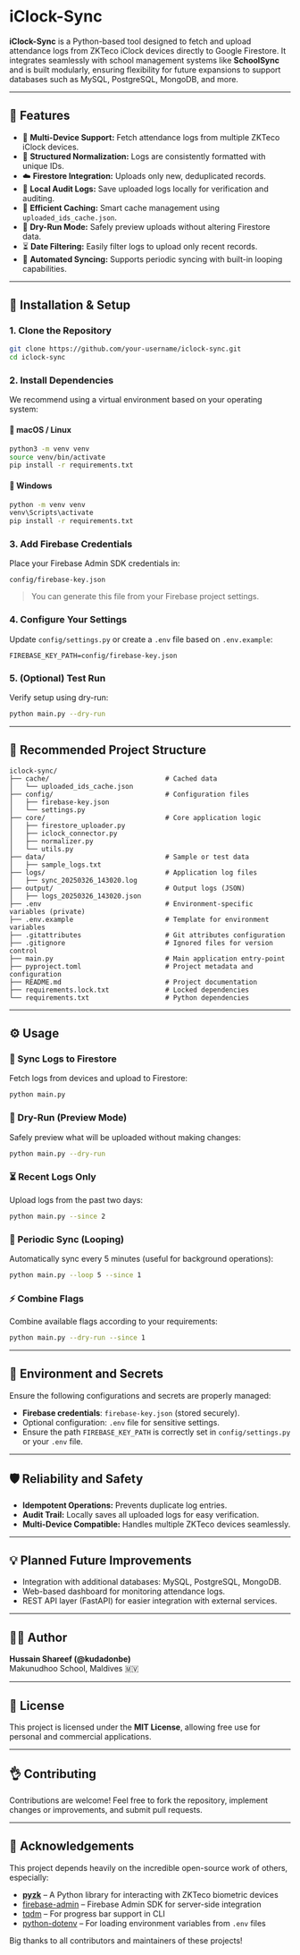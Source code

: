 # iClock-Sync

**iClock-Sync** is a Python-based tool designed to fetch and upload attendance logs from ZKTeco iClock devices directly to Google Firestore. It integrates seamlessly with school management systems like **SchoolSync** and is built modularly, ensuring flexibility for future expansions to support databases such as MySQL, PostgreSQL, MongoDB, and more.

---

## 🚀 Features

- 🔄 **Multi-Device Support:** Fetch attendance logs from multiple ZKTeco iClock devices.
- 🧹 **Structured Normalization:** Logs are consistently formatted with unique IDs.
- ☁️ **Firestore Integration:** Uploads only new, deduplicated records.
- 💾 **Local Audit Logs:** Save uploaded logs locally for verification and auditing.
- 🧠 **Efficient Caching:** Smart cache management using `uploaded_ids_cache.json`.
- 🧪 **Dry-Run Mode:** Safely preview uploads without altering Firestore data.
- ⏳ **Date Filtering:** Easily filter logs to upload only recent records.
- 🔁 **Automated Syncing:** Supports periodic syncing with built-in looping capabilities.

---

## 🧰 Installation & Setup

### 1. Clone the Repository
```bash
git clone https://github.com/your-username/iclock-sync.git
cd iclock-sync
```

### 2. Install Dependencies
We recommend using a virtual environment based on your operating system:

#### 🔹 macOS / Linux
```bash
python3 -m venv venv
source venv/bin/activate
pip install -r requirements.txt
```

#### 🔹 Windows
```bash
python -m venv venv
venv\Scripts\activate
pip install -r requirements.txt
```

### 3. Add Firebase Credentials
Place your Firebase Admin SDK credentials in:
```
config/firebase-key.json
```
> You can generate this file from your Firebase project settings.

### 4. Configure Your Settings
Update `config/settings.py` or create a `.env` file based on `.env.example`:
```env
FIREBASE_KEY_PATH=config/firebase-key.json
```

### 5. (Optional) Test Run
Verify setup using dry-run:
```bash
python main.py --dry-run
```

---

## 📁 Recommended Project Structure

```
iclock-sync/
├── cache/                             # Cached data
│   └── uploaded_ids_cache.json
├── config/                            # Configuration files
│   ├── firebase-key.json
│   └── settings.py
├── core/                              # Core application logic
│   ├── firestore_uploader.py
│   ├── iclock_connector.py
│   ├── normalizer.py
│   └── utils.py
├── data/                              # Sample or test data
│   ├── sample_logs.txt
├── logs/                              # Application log files
│   ├── sync_20250326_143020.log
├── output/                            # Output logs (JSON)
│   ├── logs_20250326_143020.json
├── .env                               # Environment-specific variables (private)
├── .env.example                       # Template for environment variables
├── .gitattributes                     # Git attributes configuration
├── .gitignore                         # Ignored files for version control
├── main.py                            # Main application entry-point
├── pyproject.toml                     # Project metadata and configuration
├── README.md                          # Project documentation
├── requirements.lock.txt              # Locked dependencies
└── requirements.txt                   # Python dependencies
```

---

## ⚙️ Usage

### 🚀 Sync Logs to Firestore
Fetch logs from devices and upload to Firestore:
```bash
python main.py
```

### 🧪 Dry-Run (Preview Mode)
Safely preview what will be uploaded without making changes:
```bash
python main.py --dry-run
```

### ⏳ Recent Logs Only
Upload logs from the past two days:
```bash
python main.py --since 2
```

### 🔁 Periodic Sync (Looping)
Automatically sync every 5 minutes (useful for background operations):
```bash
python main.py --loop 5 --since 1
```

### ⚡ Combine Flags
Combine available flags according to your requirements:
```bash
python main.py --dry-run --since 1
```

---

## 🔐 Environment and Secrets

Ensure the following configurations and secrets are properly managed:

- **Firebase credentials**: `firebase-key.json` (stored securely).
- Optional configuration: `.env` file for sensitive settings.
- Ensure the path `FIREBASE_KEY_PATH` is correctly set in `config/settings.py` or your `.env` file.

---

## 🛡️ Reliability and Safety

- **Idempotent Operations:** Prevents duplicate log entries.
- **Audit Trail:** Locally saves all uploaded logs for easy verification.
- **Multi-Device Compatible:** Handles multiple ZKTeco devices seamlessly.

---

## 💡 Planned Future Improvements

- Integration with additional databases: MySQL, PostgreSQL, MongoDB.
- Web-based dashboard for monitoring attendance logs.
- REST API layer (FastAPI) for easier integration with external services.

---

## 🧑‍💻 Author

**Hussain Shareef (@kudadonbe)**\
Makunudhoo School, Maldives 🇲🇻

---

## 📄 License

This project is licensed under the **MIT License**, allowing free use for personal and commercial applications.

---

## 👌 Contributing

Contributions are welcome! Feel free to fork the repository, implement changes or improvements, and submit pull requests.

---

## 🙏 Acknowledgements

This project depends heavily on the incredible open-source work of others, especially:

- [**pyzk**](https://github.com/fananimi/pyzk) – A Python library for interacting with ZKTeco biometric devices
- [firebase-admin](https://pypi.org/project/firebase-admin/) – Firebase Admin SDK for server-side integration
- [tqdm](https://pypi.org/project/tqdm/) – For progress bar support in CLI
- [python-dotenv](https://pypi.org/project/python-dotenv/) – For loading environment variables from `.env` files

Big thanks to all contributors and maintainers of these projects!

